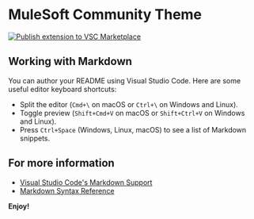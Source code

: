 # MuleSoft Community Theme

[![Publish extension to VSC Marketplace](https://github.com/ProstDev/mulesoft-community-theme/actions/workflows/publish.yml/badge.svg)](https://github.com/ProstDev/mulesoft-community-theme/actions/workflows/publish.yml)

## Working with Markdown

You can author your README using Visual Studio Code. Here are some useful editor keyboard shortcuts:

* Split the editor (`Cmd+\` on macOS or `Ctrl+\` on Windows and Linux).
* Toggle preview (`Shift+Cmd+V` on macOS or `Shift+Ctrl+V` on Windows and Linux).
* Press `Ctrl+Space` (Windows, Linux, macOS) to see a list of Markdown snippets.

## For more information

* [Visual Studio Code's Markdown Support](http://code.visualstudio.com/docs/languages/markdown)
* [Markdown Syntax Reference](https://help.github.com/articles/markdown-basics/)

**Enjoy!**
